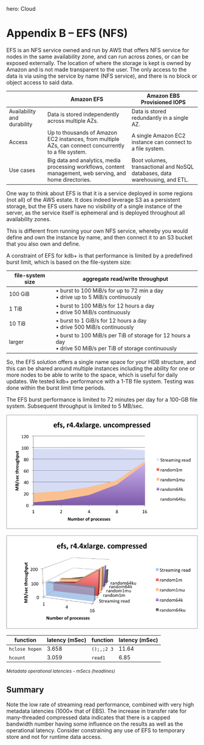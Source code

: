 hero: <i class="fa fa-cloud"></i> Cloud

# Appendix B – EFS (NFS)


EFS is an NFS service owned and run by AWS that offers NFS service for
nodes in the same availability zone, and can run across zones, or can be
exposed externally. The location of where the storage is kept is owned
by Amazon and is not made transparent to the user. The only access to
the data is via using the service by name (NFS service), and there is no
block or object access to said data.

&nbsp; | Amazon EFS | Amazon EBS Provisioned IOPS
-|------------|----------------------------
Availability and durability | Data is stored independently across multiple AZs. | Data is stored redundantly in a single AZ.
Access | Up to thousands of Amazon EC2 instances, from multiple AZs, can connect concurrently to a file system. | A single Amazon EC2 instance can connect to a file system.
Use cases | Big data and analytics, media processing workflows, content management, web serving, and home directories. | Boot volumes, transactional and NoSQL databases, data warehousing, and ETL.

One way to think about EFS is that it is a service deployed in some regions (not all) of the AWS estate. It does indeed leverage S3 as a persistent storage, but the EFS users have no visibility of a single instance of the server, as the service itself is ephemeral and is deployed throughout all availability zones.

This is different from running your own NFS service, whereby you would define and own the instance by name, and then connect it to an S3 bucket that you also own and define.

A constraint of EFS for kdb+ is that performance is limited by a predefined burst limit, which is based on the file-system size:

file-system size | aggregate read/write throughput
-----------------|---------------------------------
100 GiB | • burst to 100&nbsp;MiB/s for up to 72 min a day<br/>• drive up to 5&nbsp;MiB/s continuously
1 TiB | • burst to 100&nbsp;MiB/s for 12 hours a day<br/>• drive 50&nbsp;MiB/s continuously
10 TiB | • burst to 1&nbsp;GiB/s for 12 hours a day<br/>• drive 500&nbsp;MiB/s continuously
larger | • burst to 100&nbsp;MiB/s per TiB of storage for 12 hours a day<br/>• drive 50&nbsp;MiB/s per TiB of storage continuously

So, the EFS solution offers a single name space for your HDB structure,
and this can be shared around multiple instances including the ability
for one or more nodes to be able to write to the space, which is useful
for daily updates. We tested kdb+ performance with a 1-TB file system.
Testing was done within the burst limit time periods.

The EFS burst performance is limited to 72 minutes per day for a 100-GB
file system. Subsequent throughput is limited to 5&nbsp;MB/sec.

![](img/media/image29.png)

![](img/media/image30.png)

function       | latency (mSec) | function   | latency (mSec) 
---------------|----------------|------------|---------------
`hclose hopen` | 3.658          | `();,;2 3` | 11.64
`hcount`       | 3.059          | `read1`    | 6.85

<small>_Metadata operational latencies - mSecs (headlines)_</small>



## Summary

Note the low rate of streaming read performance, combined with very high metadata latencies (1000× that of EBS). The increase in transfer rate for many-threaded compressed data indicates that there is a capped bandwidth number having some influence on the results as well as the operational latency. Consider constraining any use of EFS to temporary store and not for runtime data access.

